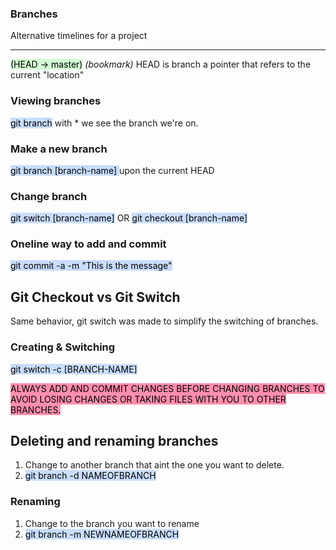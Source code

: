 ### Branches
Alternative timelines for a project
______________________________________________

<mark style="background: #BBFABBA6;">(HEAD -> master)</mark> 
_(bookmark)_
HEAD is branch a pointer that refers to the current "location"


### Viewing branches
<mark style="background: #ADCCFFA6;">git branch</mark> 
with *  we see the branch we're on. 

### Make a new branch
<mark style="background: #ADCCFFA6;">git branch [branch-name] </mark>  upon the current HEAD
### Change branch
<mark style="background: #ADCCFFA6;">git switch [branch-name]</mark>  OR <mark style="background: #ADCCFFA6;">git checkout [branch-name]</mark> 

### Oneline way to add and commit
<mark style="background: #ADCCFFA6;">git commit -a -m "This is the message"
</mark> 


## Git Checkout vs Git Switch

Same behavior, git switch was made to simplify the switching of branches.

### Creating & Switching
<mark style="background: #ADCCFFA6;">git switch -c [BRANCH-NAME]</mark> 


<mark style="background: #FF5582A6;">ALWAYS ADD AND COMMIT CHANGES BEFORE CHANGING BRANCHES TO AVOID LOSING CHANGES OR TAKING FILES WITH YOU TO OTHER BRANCHES.</mark> 

## Deleting and renaming branches
1. Change to another branch that aint the one you want to delete.
2. <mark style="background: #ADCCFFA6;">git branch -d NAMEOFBRANCH </mark> 

### Renaming
1. Change to the branch you want to rename
2. <mark style="background: #ADCCFFA6;">git branch -m NEWNAMEOFBRANCH</mark> 

